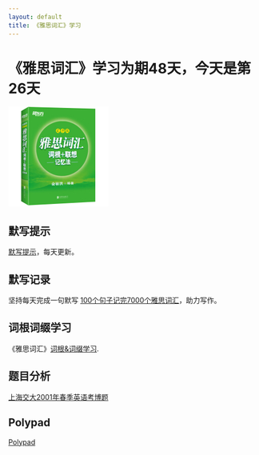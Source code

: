 ```yaml
---
layout: default
title: 《雅思词汇》学习
---
```



# 《雅思词汇》学习为期48天，今天是第26天

<img src="images/ielts_vocabulary.jpg" alt="the cover of book"/>

## 默写提示

[默写提示](ielts-silent-writing.html)，每天更新。


## 默写记录
    
坚持每天完成一句默写 [100个句子记完7000个雅思词汇](ielts100.html)，助力写作。

## 词根词缀学习

《雅思词汇》[词根&词缀学习](ielts-root.html).

## 题目分析

[上海交大2001年春季英语考博题](en/enlish2017.html)


## Polypad

[Polypad](polypad.html)

